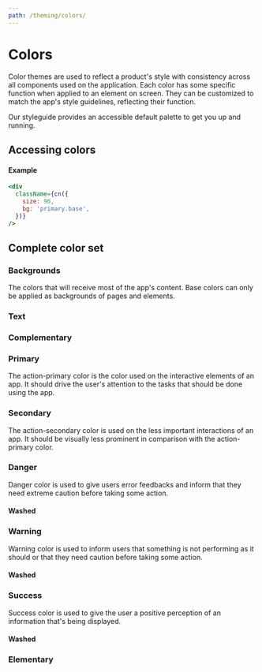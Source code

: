 ```yaml
---
path: /theming/colors/
---
```


# Colors

Color themes are used to reflect a product's style with consistency across all components used on the application. Each color has some specific function when applied to an element on screen. They can be customized to match the app's style guidelines, reflecting their function.

Our styleguide provides an accessible default palette to get you up and running.

## Accessing colors

#### Example

```jsx
<div
  className={cn({
    size: 96,
    bg: 'primary.base',
  })}
/>
```

## Complete color set

### Backgrounds

The colors that will receive most of the app's content. Base colors can only be applied as backgrounds of pages and elements.

<backgroundcolors></backgroundcolors>

### Text

<textcolors></textcolors>

### Complementary

<complementarycolors></complementarycolors>

### Primary

The action-primary color is the color used on the interactive elements of an app. It should drive the user's attention to the tasks that should be done using the app.

<semanticcolor color="primary"></semanticcolor>

### Secondary

The action-secondary color is used on the less important interactions of an app. It should be visually less prominent in comparison with the action-primary color.

<semanticcolor color="secondary"></semanticcolor>

### Danger

Danger color is used to give users error feedbacks and inform that they need extreme caution before taking some action.

<semanticcolor color="danger"></semanticcolor>

#### Washed

<semanticcolor color="danger.washed"></semanticcolor>

### Warning

Warning color is used to inform users that something is not performing as it should or that they need caution before taking some action.

<semanticcolor color="warning"></semanticcolor>

#### Washed

<semanticcolor color="warning.washed"></semanticcolor>

### Success

Success color is used to give the user a positive perception of an information that's being displayed.

<semanticcolor color="success"></semanticcolor>

#### Washed

<semanticcolor color="success.washed"></semanticcolor>

### Elementary

<elementarycolors></elementarycolors>
